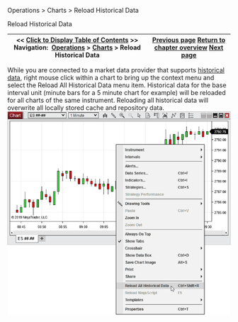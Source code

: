 ﻿
Operations > Charts > Reload Historical Data

Reload Historical Data

| << [Click to Display Table of Contents](reload_historical_data.md) >> **Navigation:**     [Operations](operations-1.md) > [Charts](charts-1.md) > Reload Historical Data | [Previous page](chart_properties-1.md) [Return to chapter overview](charts-1.md) [Next page](how_bars_are_built-1.md) |
| --- | --- |
While you are connected to a market data provider that supports [historical data](data_by_provider-1.md), right mouse click within a chart to bring up the context menu and select the Reload All Historical Data menu item. Historical data for the base interval unit (minute bars for a 5 minute chart for example) will be reloaded for all charts of the same instrument. Reloading all historical data will overwrite all locally stored cache and repository data.
 
![ReloadHistoricalData](reloadhistoricaldata.png)
